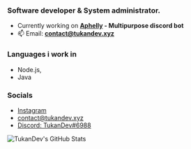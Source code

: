 ### Software developer & System administrator.

- Currently working on **[Aphelly](https://www.aphellybot.xyz) - Multipurpose discord bot**
- 📫 Email: **contact@tukandev.xyz**

### Languages i work in
- Node.js,
- Java 

### Socials
- [Instagram](https://www.instagram.com/tukandevofficial)
- [contact@tukandev.xyz](mailto:contact@tukandev.xyz)
- [Discord: TukanDev#6988](https://discord.com/invite/YbPYAha)

![TukanDev's GitHub Stats](https://github-readme-stats.vercel.app/api?username=TukanDev&count_private=true&show_icons=true&theme=dark)
